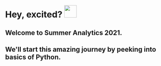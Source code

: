 # Hey, excited? <img wdith="40" height="40" src="https://user-images.githubusercontent.com/53052899/122548039-7aba7a80-d04e-11eb-87c7-485350ec04b9.png">
## Welcome to Summer Analytics 2021.
## We'll start this amazing journey by peeking into basics of Python.
